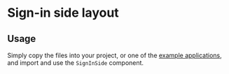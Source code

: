 # Sign-in side layout

## Usage

Simply copy the files into your project, or one of the [example applications](https://github.com/mui-org/material-ui/tree/master/examples), and import and use the `SignInSide` component.
